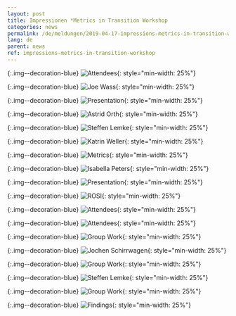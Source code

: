 ```yaml
---
layout: post
title: Impressionen *Metrics in Transition Workshop 
categories: news
permalink: /de/meldungen/2019-04-17-impressions-metrics-in-transition-workshop
lang: de
parent: news
ref: impressions-metrics-in-transition-workshop
---
```




<!-- Start editing content here--> 
{:.img--decoration-blue}
![Attendees](https://metrics-project.net/img/events/metrics_in_transition_IMG_6683.jpg){: style="min-width: 25%"}  
  
{:.img--decoration-blue}
![Joe Wass](https://metrics-project.net/img/events/Metrics_in_transition_IMG_6628.jpg){: style="min-width: 25%"}  
    
  {:.img--decoration-blue}
![Presentation](https://metrics-project.net/img/events/Metrics_in_Transition_IMG_1995.JPG){: style="min-width: 25%"}  
  
  {:.img--decoration-blue}
![Astrid Orth](https://metrics-project.net/img/events/Metrics_in_transitionIMG_6649.jpg){: style="min-width: 25%"}   
  
  {:.img--decoration-blue}
![Steffen Lemke](https://metrics-project.net/img/events/metrics_in_transition_IMG_6640.jpg){: style="min-width: 25%"} 
  
  {:.img--decoration-blue}
![Katrin Weller](https://metrics-project.net/img/events/metrics_in_transition_IMG_6643.jpg){: style="min-width: 25%"}  
      
{:.img--decoration-blue}
![Metrics](https://metrics-project.net/img/events/Metrics_in_transition_IMG_2010.JPG){: style="min-width: 25%"}   
    
  {:.img--decoration-blue}
![Isabella Peters](https://metrics-project.net/img/events/metrics_in_transition_IMG_6662.jpg){: style="min-width: 25%"}   
  
  {:.img--decoration-blue}
![Presentation](https://metrics-project.net/img/events/metrics_in_transition_IMG_2003.JPG){: style="min-width: 25%"}   
    
  {:.img--decoration-blue}
![ROSI](https://metrics-project.net/img/events/metrics_in_transition_IMG_6669.jpg){: style="min-width: 25%"}   
    
 {:.img--decoration-blue}
![Attendees](https://metrics-project.net/img/events/metrics_in_transition_IMG_6684.jpg){: style="min-width: 25%"}   
  
  {:.img--decoration-blue}
![Attendees](https://metrics-project.net/img/events/metrics_in_transitionIMG_2011.JPG){: style="min-width: 25%"}   
    
   {:.img--decoration-blue}
![Group Work](https://metrics-project.net/img/events/metrics_in_transition_IMG_20190327_170400.jpg){: style="min-width: 25%"}   
   
   {:.img--decoration-blue}
![Jochen Schirrwagen](https://metrics-project.net/img/events/metrics_in_transition_IMG_6690.jpg){: style="min-width: 25%"}   
    
  {:.img--decoration-blue}
![Group Work](https://metrics-project.net/img/events/metrics_in_transition_IMG_20190327_170315.jpg){: style="min-width: 25%"}   
    
   {:.img--decoration-blue}
![Steffen Lemke](https://metrics-project.net/img/events/metrics_in_transition_IMG_6692.jpg){: style="min-width: 25%"}   
    
   {:.img--decoration-blue}
![Group Work](https://metrics-project.net/img/events/metrics_in_transition_IMG_20190327_170209.jpg){: style="min-width: 25%"}
  
   {:.img--decoration-blue}
![Findings](https://metrics-project.net/img/events/metrcis_in_transition_Twitter_20190328_145243.jpg){: style="min-width: 25%"}
  
